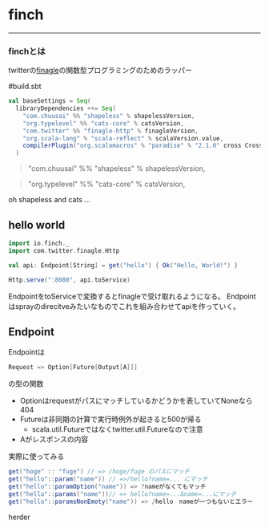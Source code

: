 # finch
________



### finchとは

twitterの[finagle](https://github.com/twitter/finagle)の関数型プログラミングのためのラッパー


#build.sbt

```scala
val baseSettings = Seq(
  libraryDependencies ++= Seq(
    "com.chuusai" %% "shapeless" % shapelessVersion,
    "org.typelevel" %% "cats-core" % catsVersion,
    "com.twitter" %% "finagle-http" % finagleVersion,
    "org.scala-lang" % "scala-reflect" % scalaVersion.value,
    compilerPlugin("org.scalamacros" % "paradise" % "2.1.0" cross CrossVersion.full)
  )
```
  >"com.chuusai" %% "shapeless" % shapelessVersion,
  
  >"org.typelevel" %% "cats-core" % catsVersion,
  
  oh shapeless and cats ...
  


## hello world

```scala
import io.finch._
import com.twitter.finagle.Http

val api: Endpoint[String] = get("hello") { Ok("Hello, World!") }

Http.serve(":8080", api.toService)
```

EndpointをtoServiceで変換するとfinagleで受け取れるようになる。
Endpointはsprayのdirecitveみたいなものでこれを組み合わせてapiを作っていく。




## Endpoint

Endpointは
```scala
Request => Option[Future[Output[A]]]
```
の型の関数

* Optionはrequestがパスにマッチしているかどうかを表していてNoneなら404
* Futureは非同期の計算で実行時例外が起きると500が帰る
  * scala.util.Futureではなくtwitter.util.Futureなので注意
* Aがレスポンスの内容 


実際に使ってみる

```scala
get("hoge" :: "fuge") // => /hoge/fuge のパスにマッチ
get("hello"::param("name")) // =>/hello?name=... にマッチ
get("hello"::paramOption("name")) => ?nameがなくてもマッチ 
get("hello"::params("name"))// => hello?name=...&name=...にマッチ
get("hello"::paramsNonEmoty("name")) => /hello　nameが一つもないとエラー
```

herder














